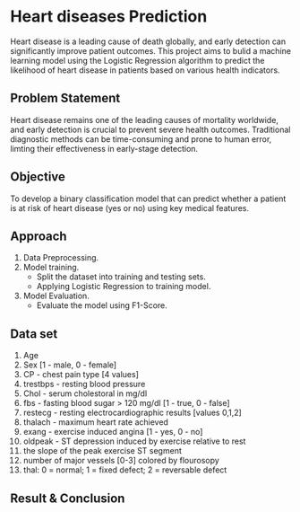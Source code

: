 
# Heart diseases Prediction

Heart disease is a leading cause of death globally, and early detection can significantly improve patient outcomes. This project aims to bulid a machine learning model using the Logistic Regression algorithm to predict the likelihood of heart disease in patients based on various health indicators.


## Problem Statement
Heart disease remains one of the leading causes of mortality worldwide, and early detection is crucial to prevent severe health outcomes. Traditional diagnostic methods can be time-consuming and prone to human error, limting their effectiveness in early-stage detection.
## Objective

To develop a binary classification model that can predict whether a patient is at risk of heart disease (yes or no) using key medical features.
## Approach
1. Data Preprocessing.
2. Model training.
   * Split the dataset into training and testing sets.
   * Applying Logistic Regression to training model.
3. Model Evaluation.
   * Evaluate the model using F1-Score.
## Data set
1.  Age
2.  Sex [1 - male, 0 - female]
3.  CP - chest pain type [4 values]
4.  trestbps - resting blood pressure
5.  Chol - serum cholestoral in mg/dl
6.  fbs - fasting blood sugar > 120 mg/dl [1 - true, 0 - false]
7.  restecg - resting electrocardiographic results [values 0,1,2]
8.  thalach - maximum heart rate achieved
9.  exang - exercise induced angina [1 - yes, 0 - no]
10. oldpeak - ST depression induced by exercise relative to rest
11. the slope of the peak exercise ST segment
12. number of major vessels [0-3] colored by flourosopy
13. thal: 0 = normal; 1 = fixed defect; 2 = reversable defect
## Result & Conclusion
